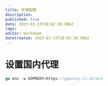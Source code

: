 ```yaml
---
title: 环境配置
description: 
published: true
date: 2023-03-23T10:02:30.906Z
tags: 
editor: markdown
dateCreated: 2023-03-23T10:02:30.906Z
---
```


# 设置国内代理
```go
go env -w GOPROXY=https://goproxy.cn,direct
```